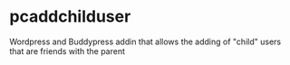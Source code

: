 # pcaddchilduser
Wordpress and Buddypress addin that allows the adding of "child" users that are friends with the parent
